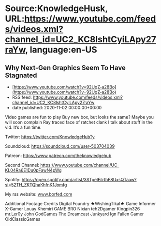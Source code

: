 # Source:KnowledgeHusk, URL:https://www.youtube.com/feeds/videos.xml?channel_id=UC2_KC8lshtCyiLApy27raYw, language:en-US

## Why Next-Gen Graphics Seem To Have Stagnated
 - [https://www.youtube.com/watch?v=92UqZ-a28Bo](https://www.youtube.com/watch?v=92UqZ-a28Bo)
 - RSS feed: https://www.youtube.com/feeds/videos.xml?channel_id=UC2_KC8lshtCyiLApy27raYw
 - date published: 2020-11-02 00:00:00+00:00

Video games are fun to play
Buy new box, but looks the same?
Maybe you will soon complain
Ray traced face of ratchet clank
I talk about stuff in the vid. It’s a fun time.

Twitter: https://twitter.com/KnowledgeHubTy

Soundcloud: https://soundcloud.com/user-503704039

Patreon: https://www.patreon.com/theknowledgehub

Second Channel: https://www.youtube.com/channel/UC-KL04Ra6E1Du0pFawN4pWg

Spotify: https://open.spotify.com/artist/3STpelEilrthF8UxsQTaaw?si=52TH_ZKTQhaKhfnK1Jomfg

My rss website: www.borfed.com

Additional Footage Credits
Digital Foundry
★WishingTikal★
Game Informer
X-Gamer
Louay Khemiri
GAME BRO
Nixian
teh2Dgamer
Kingpin326
mr.Ler0y
John GodGames
The Dreamcast Junkyard
Ign
Fallen Gamer
OldClassicGames

